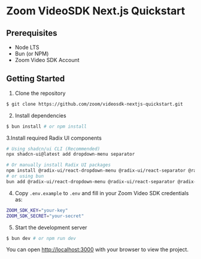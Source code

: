 # Zoom VideoSDK Next.js Quickstart

## Prerequisites

- Node LTS
- Bun (or NPM)
- Zoom Video SDK Account

## Getting Started

1. Clone the repository

```bash
$ git clone https://github.com/zoom/videosdk-nextjs-quickstart.git
```

2. Install dependencies

```bash
$ bun install # or npm install
```
3.Install required Radix UI components

```bash
# Using shadcn/ui CLI (Recommended)
npx shadcn-ui@latest add dropdown-menu separator

# Or manually install Radix UI packages
npm install @radix-ui/react-dropdown-menu @radix-ui/react-separator @radix-ui/react-slot
# or using bun
bun add @radix-ui/react-dropdown-menu @radix-ui/react-separator @radix-ui/react-slot
```

4. Copy `.env.example` to `.env` and fill in your Zoom Video SDK credentials as:

```bash
ZOOM_SDK_KEY="your-key"
ZOOM_SDK_SECRET="your-secret"
```

5. Start the development server

```bash
$ bun dev # or npm run dev
```

You can open [http://localhost:3000](http://localhost:3000) with your browser to view the project.
